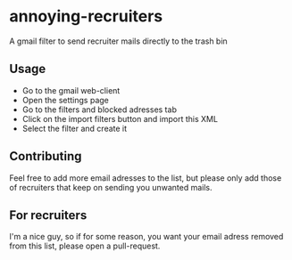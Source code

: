 # annoying-recruiters
A gmail filter to send recruiter mails directly to the trash bin 

## Usage
- Go to the gmail web-client
- Open the settings page
- Go to the filters and blocked adresses tab
- Click on the import filters button and import this XML
- Select the filter and create it

## Contributing
Feel free to add more email adresses to the list, but please only add those of recruiters that keep on sending you unwanted mails.

## For recruiters
I'm a nice guy, so if for some reason, you want your email adress removed from this list, please open a pull-request.
